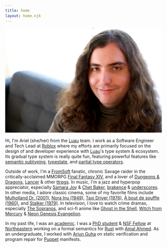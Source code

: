 ```yaml
---
title: home
layout: home.njk
---
```


[![A photo of Ariel!][aaron-img]][aaron-img-full]

Hi, I'm Ariel (she/her) from the [Luau](https://luau-lang.org) team. I work as a Software Engineer and Tech Lead
at [Roblox](https://www.roblox.com) where my efforts are primarily focused on the design of and
developer experience with [Luau](https://luau-lang.org)'s type system & ecosystem. Its gradual
type system is really quite fun, featuring powerful features like
[semantic subtyping](https://blog.roblox.com/2022/11/semantic-subtyping-luau/),
[typestate](https://en.wikipedia.org/wiki/Typestate_analysis), and [partial type operators](https://en.wikipedia.org/wiki/Type_family).

Outside of work, I'm a [FromSoft](https://www.fromsoftware.jp/ww/) fanatic, chronic Savage raider in the critically-acclaimed
MMORPG [Final Fantasy XIV](https://www.finalfantasyxiv.com/), and a lover of [Dungeons & Dragons](https://www.dndbeyond.com/),
[Lancer](https://massifpress.com/lancer) & other [ttrpgs](https://en.wikipedia.org/wiki/Tabletop_role-playing_game). In music, I'm a jazz and hyperpop appreciator, especially [Samara Joy](https://www.samarajoy.com/) & [Chet Baker](https://en.wikipedia.org/wiki/Chet_Baker), [brakence](https://www.brakence.com/) & [underscores](https://underscores.bandcamp.com/). In other media, I adore classic cinema, some of my favorite films include [Mulholland Dr. (2001)](https://www.imdb.com/title/tt0166924/), [Nora Inu (1949)](https://www.imdb.com/title/tt0041699/), [Taxi Driver (1976)](https://www.imdb.com/title/tt0075314/), [À bout de souffle (1960)](https://www.imdb.com/title/tt0053472/), and [Stalker (1979)](https://www.imdb.com/title/tt0079944/). In television, I love to watch crime dramas, especially [The Sopranos](https://www.imdb.com/title/tt0141842/), and sci-fi anime like [Ghost in the Shell](https://myanimelist.net/anime/467/Koukaku_Kidoutai__Stand_Alone_Complex), [Witch from Mercury](https://myanimelist.net/anime/49828/Kidou_Senshi_Gundam__Suisei_no_Majo) & [Neon Genesis Evangelion](https://myanimelist.net/anime/30/Neon_Genesis_Evangelion).

In my past life, I was an [academic](https://www.nature.com/articles/d41586-025-01083-2). I was
a [PhD student](https://scholar.google.com/citations?user=AKe9iAQAAAAJ) & [NSF Fellow](https://nsfgrfp.org) at [Northeastern](https://www.khoury.northeastern.edu/) working on a
formal semantics for [Rust](https://www.rust-lang.org) with [Amal Ahmed](https://www.ccs.neu.edu/home/amal/). As an
undergraduate, I worked with [Arjun Guha](https://ccs.neu.edu/~arjunguha/main/home/) on static verification and
program repair for [Puppet](https://puppet.com/) manifests.

[aaron-img]: ./images/aaron.jpg
[aaron-img-full]: ./images/aaron-full.jpg

